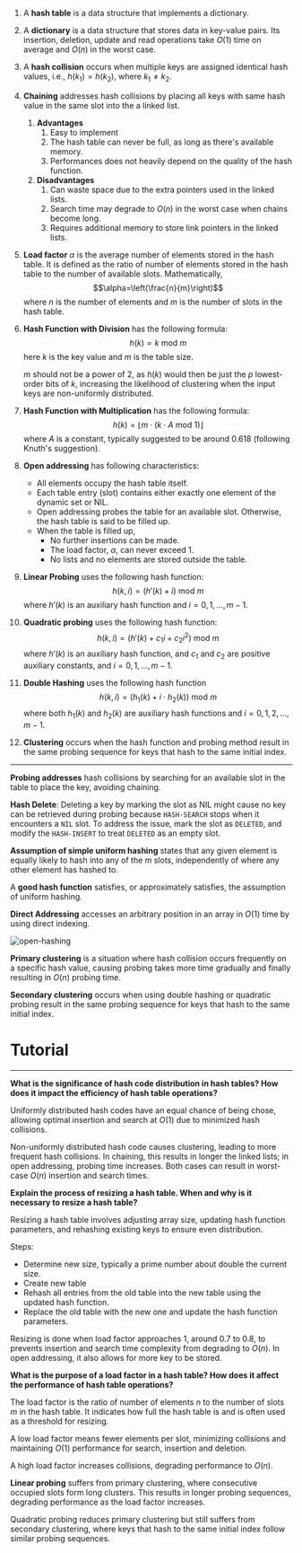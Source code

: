 
1. A **hash table** is a data structure that implements a dictionary. 
   
2. A **dictionary** is a data structure that stores data in key-value pairs. Its insertion, deletion, update and read operations take $O(1)$ time on average and $O(n)$ in the worst case.
   
3. A **hash collision** occurs when multiple keys are assigned identical hash values, i.e., $h(k_{1})=h(k_{2})$, where $k_{1}\neq k_{2}$.
   
4. **Chaining** addresses hash collisions by placing all keys with same hash value in the same slot into the a linked list.
	1. **Advantages**
		1. Easy to implement
		2. The hash table can never be full, as long as there's available memory.
		3. Performances does not heavily depend on the quality of the hash function.
	2. **Disadvantages**
		1. Can waste space due to the extra pointers used in the linked lists.
		2. Search time may degrade to $O(n)$ in the worst case when chains become long.
		3. Requires additional memory to store link pointers in the linked lists.
		   
5. **Load factor** $\alpha$ is the average number of elements stored in the hash table. It is defined as the ratio of number of elements stored in the hash table to the number of available slots. Mathematically, $$\alpha=\left(\frac{n}{m}\right)$$
   where $n$ is the number of elements and $m$ is the number of slots in the hash table.
   
6. **Hash Function with Division** has the following formula: $$h(k)=k\ \text{mod}\ m$$
   here $k$ is the key value and $m$ is the table size.
   
   $m$ should not be a power of 2, as $h(k)$ would then be just the $p$ lowest-order bits of $k$, increasing the likelihood of clustering when the input keys are non-uniformly distributed.
   
7. **Hash Function with Multiplication** has the following formula:$$h(k)=\lfloor m\cdot\left(k\cdot A\ \text{mod}\ 1\right)\rfloor$$where $A$ is a constant, typically suggested to be around 0.618 (following Knuth's suggestion).
   
8. **Open addressing** has following characteristics:
	- All elements occupy the hash table itself.
	- Each table entry (slot) contains either exactly one element of the dynamic set or NIL.
	- Open addressing probes the table for an available slot. Otherwise, the hash table is said to be filled up. 
	- When the table is filled up, 
		- No further insertions can be made. 
		- The load factor, $\alpha$, can never exceed 1. 
		- No lists and no elements are stored outside the table.
		  
9. **Linear Probing** uses the following hash function:
   $$h(k,i)=\left(h'(k)+i\right)\ \text{mod}\ m$$
   where $h'(k)$ is an auxiliary hash function and $i=0,1,\ldots,m-1$.
   
10. **Quadratic probing** uses the following hash function: $$h(k,i)=\left(h'(k)+c_{1} i+c_{2} i^{2}\right)\ \text{mod}\ m$$
    where $h'(k)$ is an auxiliary hash function, and $c_1$ and $c_2$ are positive auxiliary constants, and $i=0,1,\ldots,m-1$.
    
11. **Double Hashing** uses the following hash function
    $$h(k,i)=\left(h_{1}(k)+i\cdot h_{2}(k)\right)\ \text{mod}\ m$$
    where both $h_{1}(k)$ and $h_{2}(k)$ are auxiliary hash functions and $i=0,1,2,\ldots,m-1$.
    
12. **Clustering** occurs when the hash function and probing method result in the same probing sequence for keys that hash to the same initial index.

---
**Probing addresses** hash collisions by searching for an available slot in the table to place the key, avoiding chaining.

**Hash Delete**: Deleting a key by marking the slot as NIL might cause no key can be retrieved during probing because `HASH-SEARCH` stops when it encounters a `NIL` slot. To address the issue, mark the slot as `DELETED`, and modify the `HASH-INSERT` to treat `DELETED` as an empty slot.

**Assumption of simple uniform hashing** states that any given element is equally likely to hash into any of the $m$ slots, independently of where any other element has hashed to.

A **good hash function** satisfies, or approximately satisfies, the assumption of uniform hashing.

**Direct Addressing** accesses an arbitrary position in an array in $O(1)$ time by using direct indexing.

![open-hashing](@images/algo-open-hashing.png)

**Primary clustering** is a situation where hash collision occurs frequently on a specific hash value, causing probing takes more time gradually and finally resulting in $O(n)$ probing time.

**Secondary clustering** occurs when using double hashing or quadratic probing result in the same probing sequence for keys that hash to the same initial index.

# Tutorial
---
**What is the significance of hash code distribution in hash tables? How does it impact the efficiency of hash table operations?**

Uniformly distributed hash codes have an equal chance of being chose, allowing optimal insertion and search at $O(1)$ due to minimized hash collisions.

Non-uniformly distributed hash code causes clustering, leading to more frequent hash collisions. In chaining, this results in longer the linked lists; in open addressing, probing time increases. Both cases can result in worst-case $O(n)$ insertion and search times.

**Explain the process of resizing a hash table. When and why is it necessary to resize a hash table?**

Resizing a hash table involves adjusting array size, updating hash function parameters, and rehashing existing keys to ensure even distribution.

Steps:
- Determine new size, typically a prime number about double the current size.
- Create new table
- Rehash all entries from the old table into the new table using the updated hash function.
- Replace the old table with the new one and update the hash function parameters.

Resizing is done when load factor approaches 1, around 0.7 to 0.8, to prevents insertion and search time complexity from degrading to $O(n)$. In open addressing, it also allows for more key to be stored.

**What is the purpose of a load factor in a hash table? How does it affect the performance of hash table operations?**

The load factor is the ratio of number of elements $n$ to the number of slots $m$ in the hash table. It indicates how full the hash table is and is often used as a threshold for resizing.

A low load factor means fewer elements per slot, minimizing collisions and maintaining $O(1)$ performance for search, insertion and deletion.

A high load factor increases collisions, degrading performance to $O(n)$.

**Linear probing** suffers from primary clustering, where consecutive occupied slots form long clusters. This results in longer probing sequences, degrading performance as the load factor increases.

Quadratic probing reduces primary clustering but still suffers from secondary clustering, where keys that hash to the same initial index follow similar probing sequences.